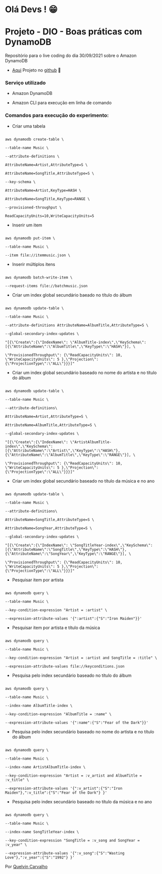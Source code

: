 
# Olá Devs ! :grin:
# Projeto - DIO -   Boas práticas com DynamoDB

Repositório para o live coding do dia 30/09/2021 sobre o Amazon DynamoDB

 - [Aqui](https://github.com/Quelvin/dio-live-dynamodb.git) Projeto no [github](https://github.com) :file_folder: 

### Serviço utilizado

- Amazon DynamoDB

- Amazon CLI para execução em linha de comando

  

### Comandos para execução do experimento:

  
  

- Criar uma tabela

  

```

aws dynamodb create-table \

--table-name Music \

--attribute-definitions \

AttributeName=Artist,AttributeType=S \

AttributeName=SongTitle,AttributeType=S \

--key-schema \

AttributeName=Artist,KeyType=HASH \

AttributeName=SongTitle,KeyType=RANGE \

--provisioned-throughput \

ReadCapacityUnits=10,WriteCapacityUnits=5

```

  

- Inserir um item

  

```

aws dynamodb put-item \

--table-name Music \

--item file://itemmusic.json \

```

  

- Inserir múltiplos itens

  

```

aws dynamodb batch-write-item \

--request-items file://batchmusic.json

```

  

- Criar um index global secundário baeado no título do álbum

  

```

aws dynamodb update-table \

--table-name Music \

--attribute-definitions AttributeName=AlbumTitle,AttributeType=S \

--global-secondary-index-updates \

"[{\"Create\":{\"IndexName\": \"AlbumTitle-index\",\"KeySchema\":[{\"AttributeName\":\"AlbumTitle\",\"KeyType\":\"HASH\"}], \

\"ProvisionedThroughput\": {\"ReadCapacityUnits\": 10, \"WriteCapacityUnits\": 5 },\"Projection\":{\"ProjectionType\":\"ALL\"}}}]"

```

  

- Criar um index global secundário baseado no nome do artista e no título do álbum

  

```

aws dynamodb update-table \

--table-name Music \

--attribute-definitions\

AttributeName=Artist,AttributeType=S \

AttributeName=AlbumTitle,AttributeType=S \

--global-secondary-index-updates \

"[{\"Create\":{\"IndexName\": \"ArtistAlbumTitle-index\",\"KeySchema\":[{\"AttributeName\":\"Artist\",\"KeyType\":\"HASH\"}, {\"AttributeName\":\"AlbumTitle\",\"KeyType\":\"RANGE\"}], \

\"ProvisionedThroughput\": {\"ReadCapacityUnits\": 10, \"WriteCapacityUnits\": 5 },\"Projection\":{\"ProjectionType\":\"ALL\"}}}]"

```

  

- Criar um index global secundário baseado no título da música e no ano

  

```

aws dynamodb update-table \

--table-name Music \

--attribute-definitions\

AttributeName=SongTitle,AttributeType=S \

AttributeName=SongYear,AttributeType=S \

--global-secondary-index-updates \

"[{\"Create\":{\"IndexName\": \"SongTitleYear-index\",\"KeySchema\":[{\"AttributeName\":\"SongTitle\",\"KeyType\":\"HASH\"}, {\"AttributeName\":\"SongYear\",\"KeyType\":\"RANGE\"}], \

\"ProvisionedThroughput\": {\"ReadCapacityUnits\": 10, \"WriteCapacityUnits\": 5 },\"Projection\":{\"ProjectionType\":\"ALL\"}}}]"

```

  

- Pesquisar item por artista

  

```

aws dynamodb query \

--table-name Music \

--key-condition-expression "Artist = :artist" \

--expression-attribute-values '{":artist":{"S":"Iron Maiden"}}'

```

- Pesquisar item por artista e título da música

  

```

aws dynamodb query \

--table-name Music \

--key-condition-expression "Artist = :artist and SongTitle = :title" \

--expression-attribute-values file://keyconditions.json

```

  

- Pesquisa pelo index secundário baseado no título do álbum

  

```

aws dynamodb query \

--table-name Music \

--index-name AlbumTitle-index \

--key-condition-expression "AlbumTitle = :name" \

--expression-attribute-values '{":name":{"S":"Fear of the Dark"}}'

```

  

- Pesquisa pelo index secundário baseado no nome do artista e no título do álbum

  

```

aws dynamodb query \

--table-name Music \

--index-name ArtistAlbumTitle-index \

--key-condition-expression "Artist = :v_artist and AlbumTitle = :v_title" \

--expression-attribute-values '{":v_artist":{"S":"Iron Maiden"},":v_title":{"S":"Fear of the Dark"} }'

```

  

- Pesquisa pelo index secundário baseado no título da música e no ano

  

```

aws dynamodb query \

--table-name Music \

--index-name SongTitleYear-index \

--key-condition-expression "SongTitle = :v_song and SongYear = :v_year" \

--expression-attribute-values '{":v_song":{"S":"Wasting Love"},":v_year":{"S":"1992"} }'

```


Por [Quelvin Carvalho](https://www.linkedin.com/in/quelvin-carvalho-5b9b40102/)

